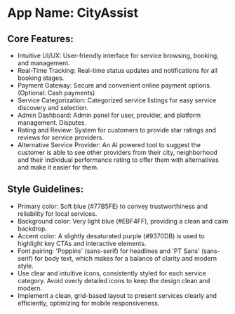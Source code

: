 # **App Name**: CityAssist

## Core Features:

- Intuitive UI/UX: User-friendly interface for service browsing, booking, and management.
- Real-Time Tracking: Real-time status updates and notifications for all booking stages.
- Payment Gateway: Secure and convenient online payment options. (Optional: Cash payments)
- Service Categorization: Categorized service listings for easy service discovery and selection.
- Admin Dashboard: Admin panel for user, provider, and platform management. Disputes.
- Rating and Review: System for customers to provide star ratings and reviews for service providers.
- Alternative Service Provider: An AI powered tool to suggest the customer is able to see other providers from their city, neighborhood and their individual performance rating to offer them with alternatives and make it easier for them.

## Style Guidelines:

- Primary color: Soft blue (#77B5FE) to convey trustworthiness and reliability for local services.
- Background color: Very light blue (#EBF4FF), providing a clean and calm backdrop.
- Accent color: A slightly desaturated purple (#9370DB) is used to highlight key CTAs and interactive elements.
- Font pairing: 'Poppins' (sans-serif) for headlines and 'PT Sans' (sans-serif) for body text, which makes for a balance of clarity and modern style.
- Use clear and intuitive icons, consistently styled for each service category. Avoid overly detailed icons to keep the design clean and modern.
- Implement a clean, grid-based layout to present services clearly and efficiently, optimizing for mobile responsiveness.